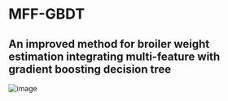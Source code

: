 # MFF-GBDT
## An improved method for broiler weight estimation integrating multi-feature with gradient boosting decision tree

![image](https://user-images.githubusercontent.com/50978393/219844459-653e72f3-413f-4001-b659-a44b1f1a791a.png)
